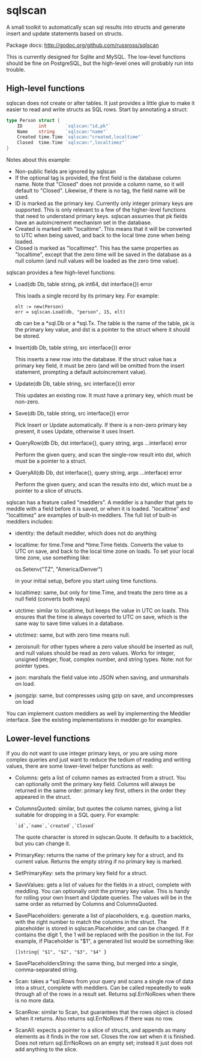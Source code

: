 sqlscan
=======

A small toolkit to automatically scan sql results into structs and
generate insert and update statements based on structs.

Package docs: http://godoc.org/github.com/russross/sqlscan

This is currently designed for Sqlite and MySQL. The low-level
functions should be fine on PostgreSQL, but the high-level ones will
probably run into trouble.


High-level functions
--------------------

sqlscan does not create or alter tables. It just provides a little
glue to make it easier to read and write structs as SQL rows. Start
by annotating a struct:

``` go
type Person struct {
    ID      int       `sqlscan:"id,pk"`
    Name    string    `sqlscan:"name"`
    Created time.Time `sqlscan:"created,localtime"`
    Closed  time.Time `sqlscan:",localtimez"`
}
```

Notes about this example:

*   Non-public fields are ignored by sqlscan
*   If the optional tag is provided, the first field is the database
    column name. Note that "Closed" does not provide a column name,
    so it will default to "Closed". Likewise, if there is no tag,
    the field name will be used.
*   ID is marked as the primary key. Currently only integer primary
    keys are supported. This is only relevant to a few of the
    higher-level functions that need to understand primary keys.
    sqlscan assumes that pk fields have an autoincrement mechanism
    set in the database.
*   Created is marked with "localtime". This means that it will be
    converted to UTC when being saved, and back to the local time
    zone when being loaded.
*   Closed is marked as "localtimez". This has the same properties
    as "localtime", except that the zero time will be saved in the
    database as a null column (and null values will be loaded as the
    zero time value).

sqlscan provides a few high-level functions:

*   Load(db Db, table string, pk int64, dst interface{}) error

    This loads a single record by its primary key. For example:

        elt := new(Person)
        err = sqlscan.Load(db, "person", 15, elt)

    db can be a *sql.Db or a *sql.Tx. The table is the name of the
    table, pk is the primary key value, and dst is a pointer to the
    struct where it should be stored.

*   Insert(db Db, table string, src interface{}) error

    This inserts a new row into the database. If the struct value
    has a primary key field, it must be zero (and will be omitted
    from the insert statement, prompting a default autoincrement
    value).

*   Update(db Db, table string, src interface{}) error

    This updates an existing row. It must have a primary key, which
    must be non-zero.

*   Save(db Db, table string, src interface{}) error

    Pick Insert or Update automatically. If there is a non-zero
    primary key present, it uses Update, otherwise it uses Insert.

*   QueryRow(db Db, dst interface{}, query string, args ...interface) error

	Perform the given query, and scan the single-row result into
	dst, which must be a pointer to a struct.

*   QueryAll(db Db, dst interface{}, query string, args ...interface) error

	Perform the given query, and scan the results into dst, which
	must be a pointer to a slice of structs.

sqlscan has a feature called "meddlers". A meddler is a handler that
gets to meddle with a field before it is saved, or when it is
loaded. "localtime" and "localtimez" are examples of built-in
meddlers. The full list of built-in meddlers includes:

*   identity: the default meddler, which does not do anything

*   localtime: for time.Time and *time.Time fields. Converts the
    value to UTC on save, and back to the local time zone on loads.
    To set your local time zone, use something like:

	os.Setenv("TZ", "America/Denver")

    in your initial setup, before you start using time functions.

*   localtimez: same, but only for time.Time, and treats the zero
    time as a null field (converts both ways)

*   utctime: similar to localtime, but keeps the value in UTC on
    loads. This ensures that the time is always coverted to UTC on
    save, which is the sane way to save time values in a database.

*   utctimez: same, but with zero time means null.

*   zeroisnull: for other types where a zero value should be
    inserted as null, and null values should be read as zero values.
    Works for integer, unsigned integer, float, complex number, and
    string types. Note: not for pointer types.

*   json: marshals the field value into JSON when saving, and
    unmarshals on load.

*   jsongzip: same, but compresses using gzip on save, and
    uncompresses on load
    
You can implement custom meddlers as well by implementing the
Meddler interface. See the existing implementations in medder.go for
examples.


Lower-level functions
---------------------

If you do not want to use integer primary keys, or you are using
more complex queries and just want to reduce the tedium of reading
and writing values, there are some lower-level helper functions as
well:

*   Columns: gets a list of column names as extracted from a struct.
    You can optionally omit the primary key field. Columns will
    always be returned in the same order: primary key first, others
    in the order they appeared in the struct.

*   ColumnsQuoted: similar, but quotes the column names, giving a
    list suitable for dropping in a SQL query. For example:

        `id`,`name`,`created`,`Closed`

    The quote character is stored in sqlscan.Quote. It defaults to a
    backtick, but you can change it.

*   PrimaryKey: returns the name of the primary key for a struct,
    and its current value. Returns the empty string if no primary
    key is marked.

*   SetPrimaryKey: sets the primary key field for a struct.

*   SaveValues: gets a list of values for the fields in a struct,
    complete with meddling. You can optionally omit the primary key
    value. This is handy for rolling your own Insert and Update
    queries. The values will be in the same order as returned by
    Columns and ColumnsQuoted.

*   SavePlaceholders: generate a list of placeholders, e.g. question
    marks, with the right number to match the columns in the struct.
    The placeholder is stored in sqlscan.Placeholder, and can be
    changed. If it contains the digit 1, the 1 will be replaced with
    the position in the list. For example, if Placeholder is "$1", a
    generated list would be something like:

        []string{ "$1", "$2", "$3", "$4" }

*   SavePlaceholdersString: the same thing, but merged into a
    single, comma-separated string.

*   Scan: takes a *sql.Rows from your query and scans a single
    row of data into a struct, complete with meddlers. Can be called
    repeatedly to walk through all of the rows in a result set.
    Returns sql.ErrNoRows when there is no more data.

*   ScanRow: similar to Scan, but guarantees that the rows object
    is closed when it returns. Also returns sql.ErrNoRows if there
    was no row.

*   ScanAll: expects a pointer to a slice of structs, and appends as
    many elements as it finds in the row set. Closes the row set
    when it is finished. Does not return sql.ErrNoRows on an empty
    set; instead it just does not add anything to the slice.
